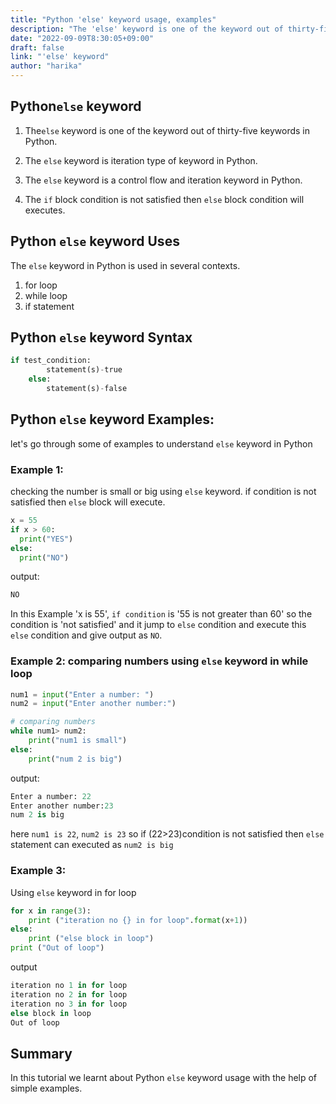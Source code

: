 ```yaml
---
title: "Python 'else' keyword usage, examples"
description: "The 'else' keyword is one of the keyword out of thirty-five keywords in Python"
date: "2022-09-09T8:30:05+09:00"
draft: false
link: "'else' keyword"
author: "harika"
---
```


## Python`else` keyword

1. The`else` keyword is one of the keyword out of thirty-five keywords in Python.

2. The `else` keyword is iteration type of keyword in Python.

3. The `else` keyword is a control flow and iteration keyword in Python.

4. The `if` block condition is not satisfied then `else` block condition will executes.

## Python `else` keyword Uses

The `else` keyword in Python is used in several contexts. 
1. for loop
2. while loop
3. if statement

## Python `else` keyword Syntax 

```Python
if test_condition:
	    statement(s)-true
    else:
	    statement(s)-false
```

## Python `else` keyword Examples:

let's go through some of examples to understand `else` keyword in Python

### Example 1:
checking the number is small or big using `else` keyword. if condition is not satisfied then `else` block will execute.

```Python
x = 55
if x > 60:
  print("YES")
else:
  print("NO") 
```
output:

```Python
NO
```
In this Example 'x is 55',
`if condition` is '55 is not greater than 60' so the condition is 'not satisfied' and it jump to `else` condition and execute this `else` condition and give output as `NO`.


### Example 2: comparing numbers using `else` keyword in while loop

```Python
num1 = input("Enter a number: ")
num2 = input("Enter another number:")

# comparing numbers 
while num1> num2:
    print("num1 is small")
else:
    print("num 2 is big")
```
output:

```Python
Enter a number: 22
Enter another number:23
num 2 is big
```
here `num1 is 22`, `num2 is 23` so if (22>23)condition is not satisfied then `else` statement can executed as `num2 is big`

### Example 3:
Using `else` keyword in for loop

```Python
for x in range(3):
    print ("iteration no {} in for loop".format(x+1))
else:
    print ("else block in loop")
print ("Out of loop")
```
output
```Python
iteration no 1 in for loop
iteration no 2 in for loop
iteration no 3 in for loop
else block in loop
Out of loop
```

## Summary
In this tutorial we learnt about Python `else` keyword usage with the help of simple examples.

